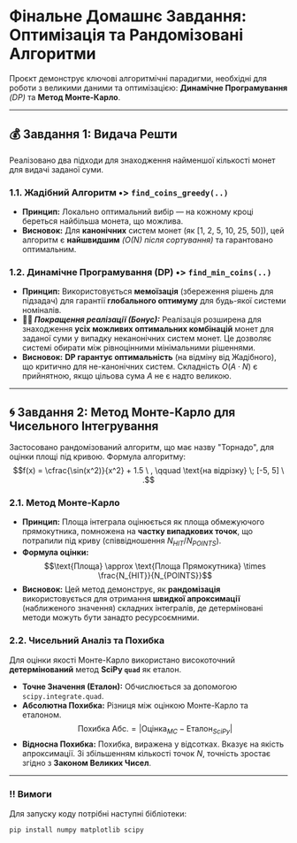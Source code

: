 # Фінальне Домашнє Завдання: Оптимізація та Рандомізовані Алгоритми

Проєкт демонструє ключові алгоритмічні парадигми, необхідні для роботи з великими даними та оптимізацією: **Динамічне Програмування** _(DP)_ та **Метод Монте-Карло**.

---

## 💰 Завдання 1: Видача Решти

Реалізовано два підходи для знаходження найменшої кількості монет для видачі заданої суми.

### 1.1. Жадібний Алгоритм •> `find_coins_greedy(..)`

* **Принцип:** Локально оптимальний вибір — на кожному кроці береться найбільша монета, що можлива.
* **Висновок:** Для **канонічних** систем монет (як [1, 2, 5, 10, 25, 50]), цей алгоритм є **найшвидшим** *($O(N)$ після сортування)* та гарантовано оптимальним.

### 1.2. Динамічне Програмування (DP) •> `find_min_coins(..)`

* **Принцип:** Використовується **мемоїзація** (збереження рішень для підзадач) для гарантії **глобального оптимуму** для будь-якої системи номіналів.
* **👌🏻 _Покращення реалізації (Бонус):_** Реалізація розширена для знаходження **усіх можливих оптимальних комбінацій** монет для заданої суми у випадку неканонічних систем монет. Це дозволяє системі обирати між рівноцінними мінімальними рішеннями.
* **Висновок:** **DP гарантує оптимальність** (на відміну від Жадібного), що критично для не-канонічних систем. Складність $O(A \cdot N)$ є прийнятною, якщо цільова сума $A$ не є надто великою.

---

## 🌀 Завдання 2: Метод Монте-Карло для Чисельного Інтегрування

Застосовано рандомізований алгоритм, що має назву "Торнадо", для оцінки площі під кривою. Формула алгоритму: $$f(x) = \cfrac{\sin(x^2)}{x^2} + 1.5 \ , \qquad \text{на відрізку} \; [-5, 5] \ .$$

### 2.1. Метод Монте-Карло

* **Принцип:** Площа інтеграла оцінюється як площа обмежуючого прямокутника, помножена на **частку випадкових точок**, що потрапили під криву (співвідношення $N_{HIT} / N_{POINTS}$).
* **Формула оцінки:**
    $$\text{Площа} \approx \text{Площа Прямокутника} \times \frac{N_{HIT}}{N_{POINTS}}$$
* **Висновок:** Цей метод демонструє, як **рандомізація** використовується для отримання **швидкої апроксимації** (наближеного значення) складних інтегралів, де детерміновані методи можуть бути занадто ресурсоємними.

### 2.2. Чисельний Аналіз та Похибка

Для оцінки якості Монте-Карло використано високоточний **детермінований** метод **SciPy `quad`** як еталон.

* **Точне Значення (Еталон):** Обчислюється за допомогою `scipy.integrate.quad`.
* **Абсолютна Похибка:** Різниця між оцінкою Монте-Карло та еталоном.
    $$\text{Похибка Абс.} = \vert \text{Оцінка}_{MC} - \text{Еталон}_{SciPy} \vert$$
* **Відносна Похибка:** Похибка, виражена у відсотках. Вказує на якість апроксимації. Зі збільшенням кількості точок $N$, точність зростає згідно з **Законом Великих Чисел**.

---

### ‼️ Вимоги

Для запуску коду потрібні наступні бібліотеки:

```bash
pip install numpy matplotlib scipy
```